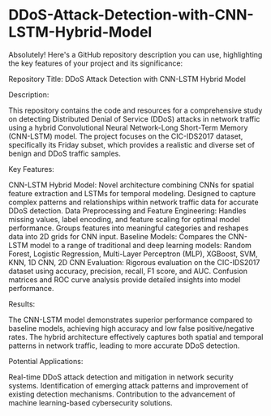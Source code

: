 # DDoS-Attack-Detection-with-CNN-LSTM-Hybrid-Model
Absolutely! Here's a GitHub repository description you can use, highlighting the key features of your project and its significance:

Repository Title: DDoS Attack Detection with CNN-LSTM Hybrid Model

Description:

This repository contains the code and resources for a comprehensive study on detecting Distributed Denial of Service (DDoS) attacks in network traffic using a hybrid Convolutional Neural Network-Long Short-Term Memory (CNN-LSTM) model. The project focuses on the CIC-IDS2017 dataset, specifically its Friday subset, which provides a realistic and diverse set of benign and DDoS traffic samples.

Key Features:

 CNN-LSTM Hybrid Model:
       Novel architecture combining CNNs for spatial feature extraction and LSTMs for temporal modeling.
       Designed to capture complex patterns and relationships within network traffic data for accurate DDoS detection.
 Data Preprocessing and Feature Engineering:
       Handles missing values, label encoding, and feature scaling for optimal model performance.
       Groups features into meaningful categories and reshapes data into 2D grids for CNN input.
 Baseline Models:
       Compares the CNN-LSTM model to a range of traditional and deep learning models:
           Random Forest, Logistic Regression, Multi-Layer Perceptron (MLP), XGBoost, SVM, KNN, 1D CNN, 2D CNN
 Evaluation:
       Rigorous evaluation on the CIC-IDS2017 dataset using accuracy, precision, recall, F1 score, and AUC.
       Confusion matrices and ROC curve analysis provide detailed insights into model performance.

Results:

   The CNN-LSTM model demonstrates superior performance compared to baseline models, achieving high accuracy and low false positive/negative rates.
   The hybrid architecture effectively captures both spatial and temporal patterns in network traffic, leading to more accurate DDoS detection.

Potential Applications:

   Real-time DDoS attack detection and mitigation in network security systems.
   Identification of emerging attack patterns and improvement of existing detection mechanisms.
   Contribution to the advancement of machine learning-based cybersecurity solutions.

